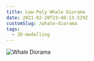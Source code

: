 ```yaml
---
title: Low-Poly Whale Diorama
date: 2021-02-20T23:40:13.529Z
customSlug: /whale-diorama
tags:
  - 3D-modelling
---
```


![Whale Diorama](whale.png)

